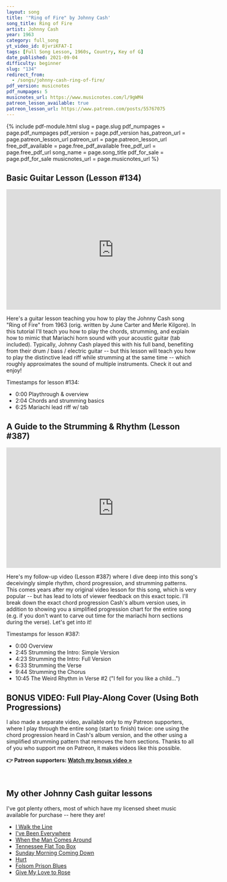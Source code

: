 ```yaml
---
layout: song
title: '"Ring of Fire" by Johnny Cash'
song_title: Ring of Fire
artist: Johnny Cash
year: 1963
category: full_song
yt_video_id: 8jvriKFA7-I
tags: [Full Song Lesson, 1960s, Country, Key of G]
date_published: 2021-09-04
difficulty: beginner
slug: "134"
redirect_from:
  - /songs/johnny-cash-ring-of-fire/
pdf_version: musicnotes
pdf_numpages: 5
musicnotes_url: https://www.musicnotes.com/l/9gWM4
patreon_lesson_available: true
patreon_lesson_url: https://www.patreon.com/posts/55767075
---
```


{% include pdf-module.html slug = page.slug pdf_numpages = page.pdf_numpages pdf_version = page.pdf_version has_patreon_url = page.patreon_lesson_url patreon_url = page.patreon_lesson_url free_pdf_available = page.free_pdf_available free_pdf_url = page.free_pdf_url song_name = page.song_title pdf_for_sale = page.pdf_for_sale musicnotes_url = page.musicnotes_url %}

## Basic Guitar Lesson (Lesson #134)

<iframe width="560" height="315" src="https://www.youtube.com/embed/8jvriKFA7-I?showinfo=0" frameborder="0" allowfullscreen></iframe>

Here's a guitar lesson teaching you how to play the Johnny Cash song "Ring of Fire" from 1963 (orig. written by June Carter and Merle Kilgore). In this tutorial I'll teach you how to play the chords, strumming, and explain how to mimic that Mariachi horn sound with your acoustic guitar (tab included). Typically, Johnny Cash played this with his full band, benefiting from their drum / bass / electric guitar -- but this lesson will teach you how to play the distinctive lead riff while strumming at the same time -- which roughly approximates the sound of multiple instruments. Check it out and enjoy!

Timestamps for lesson #134:

- 0:00 Playthrough & overview
- 2:04 Chords and strumming basics
- 6:25 Mariachi lead riff w/ tab

## A Guide to the Strumming & Rhythm (Lesson #387)

<iframe width="560" height="315" src="https://www.youtube.com/embed/qIGmOaYIMvk?showinfo=0" frameborder="0" allowfullscreen></iframe>

Here's my follow-up video (Lesson #387) where I dive deep into this song's deceivingly simple rhythm, chord progression, and strumming patterns. This comes years after my original video lesson for this song, which is very popular -- but has lead to lots of viewer feedback on this exact topic. I'll break down the exact chord progression Cash's album version uses, in addition to showing you a simplified progression chart for the entire song (e.g. if you don't want to carve out time for the mariachi horn sections during the verse). Let's get into it!

Timestamps for lesson #387:

- 0:00 Overview
- 2:45 Strumming the Intro: Simple Version
- 4:23 Strumming the Intro: Full Version
- 6:33 Strumming the Verse
- 9:44 Strumming the Chorus
- 10:45 The Weird Rhythm in Verse #2 ("I fell for you like a child...")

## BONUS VIDEO: Full Play-Along Cover (Using Both Progressions)

I also made a separate video, available only to my Patreon supporters, where I play through the entire song (start to finish) twice: one using the chord progression heard in Cash's album version, and the other using a simplified strumming pattern that removes the horn sections. Thanks to all of you who support me on Patreon, it makes videos like this possible.

<strong>👉 Patreon supporters: [Watch my bonus video »]({{page.patreon_lesson_url}})</strong>

<br />

## My other Johnny Cash guitar lessons

I've got plenty others, most of which have my licensed sheet music available for purchase -- here they are!

- [I Walk the Line](https://playsongnotes.com/lessons/262/)
- [I've Been Everywhere](https://playsongnotes.com/lessons/170/)
- [When the Man Comes Around](https://playsongnotes.com/lessons/159/)
- [Tennessee Flat Top Box](https://playsongnotes.com/lessons/145/)
- [Sunday Morning Coming Down](https://playsongnotes.com/lessons/98/)
- [Hurt](https://playsongnotes.com/lessons/90/)
- [Folsom Prison Blues](https://playsongnotes.com/lessons/72/)
- [Give My Love to Rose](https://playsongnotes.com/lessons/18/)

